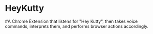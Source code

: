 # HeyKutty

#A Chrome Extension that listens for "Hey Kutty", then takes voice commands, interprets them, and performs browser actions accordingly.
